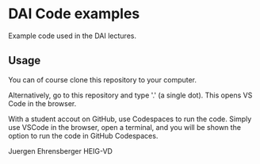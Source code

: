 DAI Code examples
=================

Example code used in the DAI lectures.

Usage
-----

You can of course clone this repository to your computer.

Alternatively, go to this repository and type '.' (a single dot).
This opens VS Code in the browser. 

With a student accout on GitHub, use Codespaces to run the code. 
Simply use VSCode in the browser, open a terminal, 
and you will be shown the option to run the code in GitHub Codespaces.


Juergen Ehrensberger
HEIG-VD
